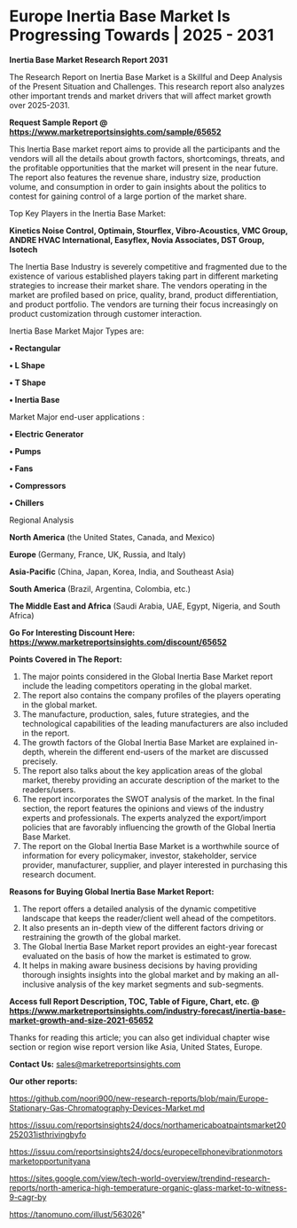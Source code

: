 # Europe Inertia Base Market Is Progressing Towards | 2025 - 2031

<strong>Inertia Base Market Research Report 2031</strong>

The Research Report on Inertia Base Market is a Skillful and Deep Analysis of the Present Situation and Challenges. This research report also analyzes other important trends and market drivers that will affect market growth over 2025-2031.

<strong>Request Sample Report @ <a href=https://www.marketreportsinsights.com/sample/65652>https://www.marketreportsinsights.com/sample/65652</a></strong>

This Inertia Base market report aims to provide all the participants and the vendors will all the details about growth factors, shortcomings, threats, and the profitable opportunities that the market will present in the near future. The report also features the revenue share, industry size, production volume, and consumption in order to gain insights about the politics to contest for gaining control of a large portion of the market share.

Top Key Players in the Inertia Base Market:

<strong>Kinetics Noise Control, Optimain, Stourflex, Vibro-Acoustics, VMC Group, ANDRE HVAC International, Easyflex, Novia Associates, DST Group, Isotech</strong>

The Inertia Base Industry is severely competitive and fragmented due to the existence of various established players taking part in different marketing strategies to increase their market share. The vendors operating in the market are profiled based on price, quality, brand, product differentiation, and product portfolio. The vendors are turning their focus increasingly on product customization through customer interaction.

Inertia Base Market Major Types are:

<strong>• Rectangular

• L Shape

• T Shape

• Inertia Base</strong>

Market Major end-user applications :

<strong>• Electric Generator

• Pumps

• Fans

• Compressors

• Chillers</strong>

Regional Analysis

</u><strong><b>North America</b></strong> (the United States, Canada, and Mexico)

<strong><b>Europe </b></strong>(Germany, France, UK, Russia, and Italy)

<strong><b>Asia-Pacific</b></strong> (China, Japan, Korea, India, and Southeast Asia)

<strong><b>South America</b></strong> (Brazil, Argentina, Colombia, etc.)

<strong><b>The Middle East and Africa</b></strong> (Saudi Arabia, UAE, Egypt, Nigeria, and South Africa)

<strong>Go For Interesting Discount Here: <a href=https://www.marketreportsinsights.com/discount/65652>https://www.marketreportsinsights.com/discount/65652</a></strong>

<strong>Points Covered in The Report:</strong>
<ol>
  <li>The major points considered in the Global Inertia Base Market report include the leading competitors operating in the global market.</li>
  <li>The report also contains the company profiles of the players operating in the global market.</li>
  <li>The manufacture, production, sales, future strategies, and the technological capabilities of the leading manufacturers are also included in the report.</li>
  <li>The growth factors of the Global Inertia Base Market are explained in-depth, wherein the different end-users of the market are discussed precisely.</li>
  <li>The report also talks about the key application areas of the global market, thereby providing an accurate description of the market to the readers/users.</li>
  <li>The report incorporates the SWOT analysis of the market. In the final section, the report features the opinions and views of the industry experts and professionals. The experts analyzed the export/import policies that are favorably influencing the growth of the Global Inertia Base Market.</li>
  <li>The report on the Global Inertia Base Market is a worthwhile source of information for every policymaker, investor, stakeholder, service provider, manufacturer, supplier, and player interested in purchasing this research document.</li>
</ol>
<strong>Reasons for Buying Global Inertia Base Market Report:</strong>

<ol>
  <li>The report offers a detailed analysis of the dynamic competitive landscape that keeps the reader/client well ahead of the competitors.</li>
  <li>It also presents an in-depth view of the different factors driving or restraining the growth of the global market.</li>
  <li>The Global Inertia Base Market report provides an eight-year forecast evaluated on the basis of how the market is estimated to grow.</li>
  <li>It helps in making aware business decisions by having providing thorough insights insights into the global market and by making an all-inclusive analysis of the key market segments and sub-segments.</li>
</ol>
<strong>Access full Report Description, TOC, Table of Figure, Chart, etc. @ <a href=https://www.marketreportsinsights.com/industry-forecast/inertia-base-market-growth-and-size-2021-65652>https://www.marketreportsinsights.com/industry-forecast/inertia-base-market-growth-and-size-2021-65652</a></strong>


Thanks for reading this article; you can also get individual chapter wise section or region wise report version like Asia, United States, Europe.

<strong>Contact Us:</strong>
sales@marketreportsinsights.com

<strong>Our other reports:</strong>

<a href=https://github.com/noori900/new-research-reports/blob/main/Europe-Stationary-Gas-Chromatography-Devices-Market.md>https://github.com/noori900/new-research-reports/blob/main/Europe-Stationary-Gas-Chromatography-Devices-Market.md</a>

<a href=https://issuu.com/reportsinsights24/docs/northamericaboatpaintsmarket20252031isthrivingbyfo>https://issuu.com/reportsinsights24/docs/northamericaboatpaintsmarket20252031isthrivingbyfo</a>

<a href=https://issuu.com/reportsinsights24/docs/europecellphonevibrationmotorsmarketopportunityana>https://issuu.com/reportsinsights24/docs/europecellphonevibrationmotorsmarketopportunityana</a>

<a href=https://sites.google.com/view/tech-world-overview/trendind-research-reports/north-america-high-temperature-organic-glass-market-to-witness-9-cagr-by>https://sites.google.com/view/tech-world-overview/trendind-research-reports/north-america-high-temperature-organic-glass-market-to-witness-9-cagr-by</a>

<a href=https://tanomuno.com/illust/563026>https://tanomuno.com/illust/563026</a>"
